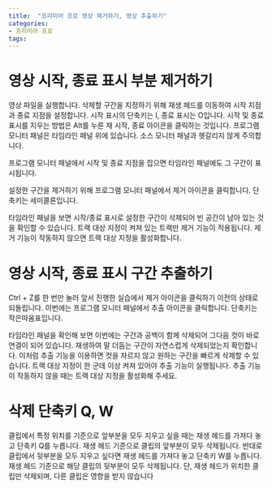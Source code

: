 ```yaml
---
title:  "프리미어 프로 영상 제거하기, 영상 추출하기"
categories: 
- 프리미어 프로
tags:
---
```

# 영상 시작, 종료 표시 부분 제거하기
영상 파일을 실행합니다. 삭제할 구간을 지정하기 위해 재생 헤드를 이동하여 시작 지점과 종료 지점을 설정합니다. 시작 표시의 단축키는 I, 종료 표시는 O입니다. 시작 및 종료 표시를 지우는 방법은 Alt를 누른 채 시작, 종료 아이콘을 클릭하는 것입니다. 프로그램 모니터 패널은 타임라인 패널 위에 있습니다. 소스 모니터 패널과 헷갈리지 않게 주의합니다.






프로그램 모니터 패널에서 시작 및 종료 지점을 잡으면 타임라인 패널에도 그 구간이 표시됩니다.






설정한 구간을 제거하기 위해 프로그램 모니터 패널에서 제거 아이콘을 클릭합니다. 단축키는 세미콜론입니다.






타임라인 패널을 보면 시작/종료 표시로 설정한 구간이 삭제되어 빈 공간이 남아 있는 것을 확인할 수 있습니다. 트랙 대상 지정이 켜져 있는 트랙만 제거 기능이 적용됩니다. 제거 기능이 작동하지 않으면 트랙 대상 지정을 활성화합니다.




# 영상 시작, 종료 표시 구간 추출하기
Ctrl + Z를 한 번만 눌러 앞서 진행한 실습에서 제거 아이콘을 클릭하기 이전의 상태로 되돌립니다. 이번에는 프로그램 모니터 패널에서 추출 아이콘을 클릭합니다. 단축키는 작은따옴표입니다.






타임라인 패널을 확인해 보면 이번에는 구간과 공백이 함께 삭제되어 그다음 컷이 바로 연결이 되어 있습니다. 재생하여 말 더듬는 구간이 자연스럽게 삭제되었는지 확인합니다. 이처럼 추출 기능을 이용하면 컷을 자르지 않고 원하는 구간을 빠르게 삭제할 수 있습니다. 트랙 대상 지정이 한 군데 이상 켜져 있어야 추출 기능이 실행됩니다. 추출 기능이 작동하지 않을 때는 트랙 대상 지정을 활성화해 주세요.




# 삭제 단축키 Q, W
클립에서 특정 위치를 기준으로 앞부분을 모두 지우고 싶을 때는 재생 헤드를 가져다 놓고 단축키 Q를 누릅니다. 재생 헤드 기준으로 클립의 앞부분이 모두 삭제됩니다. 반대로 클립에서 뒷부분을 모두 지우고 싶다면 재생 헤드를 가져다 놓고 단축키 W를 누릅니다. 재생 헤드 기준으로 해당 클립의 뒷부분이 모두 삭제됩니다. 단, 재생 헤드가 위치한 클립만 삭제되며, 다른 클립은 영향을 받지 않습니다



 

 
 




	
	
	
	
	
